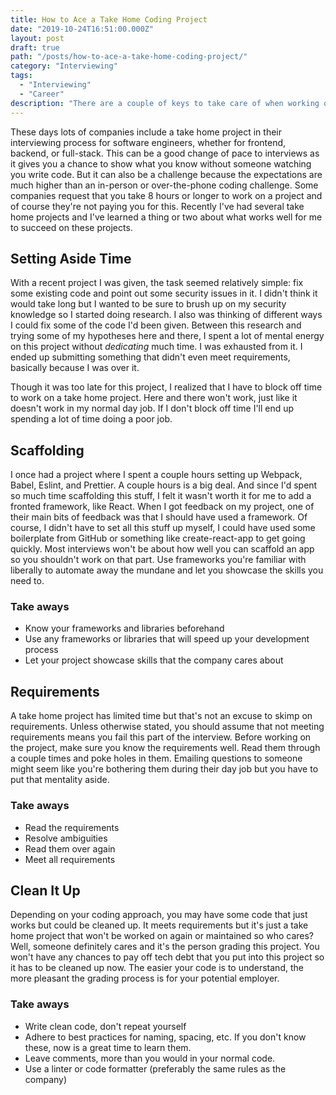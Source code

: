 ```yaml
---
title: How to Ace a Take Home Coding Project
date: "2019-10-24T16:51:00.000Z"
layout: post
draft: true
path: "/posts/how-to-ace-a-take-home-coding-project/"
category: "Interviewing"
tags:
  - "Interviewing"
  - "Career"
description: "There are a couple of keys to take care of when working on a take home project from a company you're interviewing with. These tips will help you get to the next round of the interview."
---
```


These days lots of companies include a take home project in their interviewing process for software engineers, whether for frontend, backend, or full-stack. This can be a good change of pace to interviews as it gives you a chance to show what you know without someone watching you write code. But it can also be a challenge because the expectations are much higher than an in-person or over-the-phone coding challenge. Some companies request that you take 8 hours or longer to work on a project and of course they're not paying you for this. Recently I've had several take home projects and I've learned a thing or two about what works well for me to succeed on these projects.

## Setting Aside Time
With a recent project I was given, the task seemed relatively simple: fix some existing code and point out some security issues in it. I didn't think it would take long but I wanted to be sure to brush up on my security knowledge so I started doing research. I also was thinking of different ways I could fix some of the code I'd been given. Between this research and trying some of my hypotheses here and there, I spent a lot of mental energy on this project without _dedicating_ much time. I was exhausted from it. I ended up submitting something that didn't even meet requirements, basically because I was over it.

Though it was too late for this project, I realized that I have to block off time to work on a take home project. Here and there won't work, just like it doesn't work in my normal day job. If I don't block off time I'll end up spending a lot of time doing a poor job.

## Scaffolding
I once had a project where I spent a couple hours setting up Webpack, Babel, Eslint, and Prettier. A couple hours is a big deal. And since I'd spent so much time scaffolding this stuff, I felt it wasn't worth it for me to add a fronted framework, like React. When I got feedback on my project, one of their main bits of feedback was that I should have used a framework. Of course, I didn't have to set all this stuff up myself, I could have used some boilerplate from GitHub or something like create-react-app to get going quickly. Most interviews won't be about how well you can scaffold an app so you shouldn't work on that part. Use frameworks you're familiar with liberally to automate away the mundane and let you showcase the skills you need to.

### Take aways
- Know your frameworks and libraries beforehand
- Use any frameworks or libraries that will speed up your development process
- Let your project showcase skills that the company cares about

## Requirements
A take home project has limited time but that's not an excuse to skimp on requirements. Unless otherwise stated, you should assume that not meeting requirements means you fail this part of the interview. Before working on the project, make sure you know the requirements well. Read them through a couple times and poke holes in them. Emailing questions to someone might seem like you're bothering them during their day job but you have to put that mentality aside.

### Take aways
- Read the requirements
- Resolve ambiguities
- Read them over again
- Meet all requirements

## Clean It Up

Depending on your coding approach, you may have some code that just works but could be cleaned up. It meets requirements but it's just a take home project that won't be worked on again or maintained so who cares? Well, someone definitely cares and it's the person grading this project. You won't have any chances to pay off tech debt that you put into this project so it has to be cleaned up now. The easier your code is to understand, the more pleasant the grading process is for your potential employer.

### Take aways
- Write clean code, don't repeat yourself
- Adhere to best practices for naming, spacing, etc. If you don't know these, now is a great time to learn them.
- Leave comments, more than you would in your normal code.
- Use a linter or code formatter (preferably the same rules as the company)

